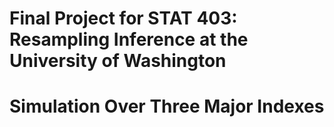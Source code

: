 # Final Project for STAT 403: Resampling Inference at the University of Washington
# Simulation Over Three Major Indexes
